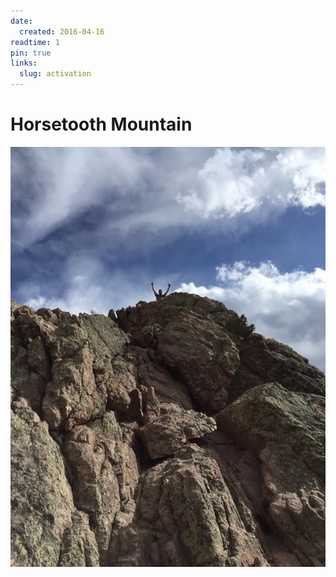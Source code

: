 ```yaml
---
date:
  created: 2016-04-16
readtime: 1
pin: true
links:
  slug: activation
---
```


# Horsetooth Mountain

![Activating Horsetooth Mountain](../../img/mountain-horsetooth.jpg)